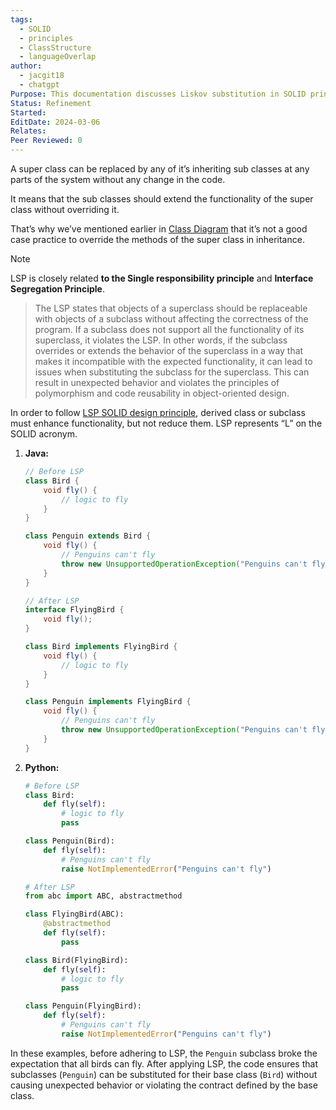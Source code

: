 ```yaml
---
tags:
  - SOLID
  - principles
  - ClassStructure
  - languageOverlap
author:
  - jacgit18
  - chatgpt
Purpose: This documentation discusses Liskov substitution in SOLID principles.
Status: Refinement
Started: 
EditDate: 2024-03-06
Relates: 
Peer Reviewed: 0
---
```

A super class can be replaced by any of it’s inheriting sub classes at any parts of the system without any change in the code.

It means that the sub classes should extend the functionality of the super class without overriding it.

That’s why we’ve mentioned earlier in [Class Diagram](https://medium.com/omarelgabrys-blog/e7535090824c) that it’s not a good case practice to override the methods of the super class in inheritance.

>[!note] 
>LSP is closely related **to the Single responsibility principle** and **Interface Segregation Principle**.

> The LSP states that objects of a superclass should be replaceable with objects of a subclass without affecting the correctness of the program.
> If a subclass does not support all the functionality of its superclass, it violates the LSP. In other words, if the subclass overrides or extends the behavior of the superclass in a way that makes it incompatible with the expected functionality, it can lead to issues when substituting the subclass for the superclass. This can result in unexpected behavior and violates the principles of polymorphism and code reusability in object-oriented design.


In order to follow [LSP SOLID design principle](https://click.linksynergy.com/deeplink?id=JVFxdTr9V80&mid=39197&murl=https%3A%2F%2Fwww.udemy.com%2Fsolid-principles-object-oriented-design-architecture%2F), derived class or subclass must enhance functionality, but not reduce them. LSP represents “L” on the SOLID acronym.



1. **Java:**
   ```java
   // Before LSP
   class Bird {
       void fly() {
           // logic to fly
       }
   }
   
   class Penguin extends Bird {
       void fly() {
           // Penguins can't fly
           throw new UnsupportedOperationException("Penguins can't fly");
       }
   }
   
   // After LSP
   interface FlyingBird {
       void fly();
   }
   
   class Bird implements FlyingBird {
       void fly() {
           // logic to fly
       }
   }
   
   class Penguin implements FlyingBird {
       void fly() {
           // Penguins can't fly
           throw new UnsupportedOperationException("Penguins can't fly");
       }
   }
   ```

2. **Python:**
   ```python
   # Before LSP
   class Bird:
       def fly(self):
           # logic to fly
           pass
   
   class Penguin(Bird):
       def fly(self):
           # Penguins can't fly
           raise NotImplementedError("Penguins can't fly")
   
   # After LSP
   from abc import ABC, abstractmethod
   
   class FlyingBird(ABC):
       @abstractmethod
       def fly(self):
           pass
   
   class Bird(FlyingBird):
       def fly(self):
           # logic to fly
           pass
   
   class Penguin(FlyingBird):
       def fly(self):
           # Penguins can't fly
           raise NotImplementedError("Penguins can't fly")
   ```

In these examples, before adhering to LSP, the `Penguin` subclass broke the expectation that all birds can fly. After applying LSP, the code ensures that subclasses (`Penguin`) can be substituted for their base class (`Bird`) without causing unexpected behavior or violating the contract defined by the base class.